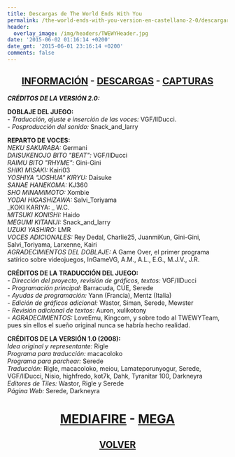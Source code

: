 ```yaml
---
title: Descargas de The World Ends With You
permalink: /the-world-ends-with-you-version-en-castellano-2-0/descargar/
header:
  overlay_image: /img/headers/TWEWYHeader.jpg
date: '2015-06-02 01:16:14 +0200'
date_gmt: '2015-06-01 23:16:14 +0200'
comments: false
---
```

<h2 style="text-align: center;"><strong><a href="/the-world-ends-with-you-version-en-castellano-2-0/informacion/">INFORMACIÓN</a> - <a href="/the-world-ends-with-you-version-en-castellano-2-0/descargar/">DESCARGAS</a> - <a href="/the-world-ends-with-you-version-en-castellano-2-0/capturas/">CAPTURAS</a></strong></h2>

_**CRÉDITOS DE LA VERSIÓN 2.0:**_

**DOBLAJE DEL JUEGO:**  
_- Traducción, ajuste e inserción de las voces:_ VGF/IlDucci.  
_- Posproducción del sonido:_ Snack_and_larry

**REPARTO DE VOCES:**  
_NEKU SAKURABA:_             Germani  
_DAISUKENOJO BITO "BEAT":_   VGF/IlDucci  
_RAIMU BITO "RHYME":_        Gini-Gini  
_SHIKI MISAKI:_              Kairi03  
_YOSHIYA "JOSHUA" KIRYU:_    Daisuke  
_SANAE HANEKOMA:_            KJ360  
_SHO MINAMIMOTO:_            Xombie  
_YODAI HIGASHIZAWA:_         Salvi_Toriyama  
_KOKI KARIYA: _              W.C.  
_MITSUKI KONISHI:_           Haido  
_MEGUMI KITANIJI:_           Snack_and_larry  
_UZUKI YASHIRO:_             LMR  
_VOCES ADICIONALES:_ Rey Dedal, Charlie25, JuanmiKun, Gini-Gini,  
Salvi_Toriyama, Larxenne, Kairi  
_AGRADECIMIENTOS DEL DOBLAJE:_ A Game Over, el primer programa satírico sobre 
videojuegos, InGameVG, A.M., A.L., E.G., M.J.V., J.R.

**CRÉDITOS DE LA TRADUCCIÓN DEL JUEGO:**  
_- Dirección del proyecto, revisión de gráficos, textos:_ VGF/IlDucci  
_- Programación principal:_ Barracuda, CUE, Serede  
_- Ayudas de programación:_ Yann (Francia), Mentz (Italia)  
_- Edición de gráficos adicional:_ Wastor, Siman, Serede, Mewster  
_- Revisión adicional de textos:_ Auron, xulikotony  
_- AGRADECIMIENTOS:_ LoveEmu, Kingcom, y sobre todo al TWEWYTeam, pues sin ellos 
el sueño original nunca se habría hecho realidad.

**CRÉDITOS DE LA VERSIÓN 1.0 (2008):**  
_Idea original y representante:_ Rigle  
_Programa para traducción:_ macacoloko  
_Programa para parchear:_ Serede  
_Traducción:_ Rigle, macacoloko, meiou, Lamateporunyogur, Serede, VGF/IlDucci, Nisio, 
highfredo, kot7k, Dahk, Tyranitar 100, Darkneyra  
_Editores de Tiles:_ Wastor, Rigle y Serede  
_Página Web:_ Serede, Darkneyra

<h1 style="text-align: center;"><strong><a href="http://www.mediafire.com/download/uaf86eom3986zk5/Parcheador_TWEWY_Final.7z">MEDIAFIRE</a> - <a href="https://mega.nz/#!BBtXRYrT!zXK4mZRZ76-CfcKuhhuIkhDtHaTgsDjFybipi8FDnvQ">MEGA</a></strong></h1>

<h2 style="text-align: center;"><a href="/the-world-ends-with-you-version-en-castellano-2-0/"><strong>VOLVER</strong></a></h2>
